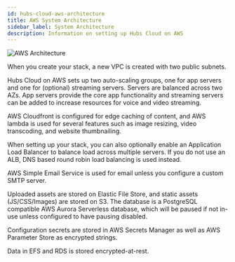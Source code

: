 ```yaml
---
id: hubs-cloud-aws-architecture
title: AWS System Architecture
sidebar_label: System Architecture
description: Information on setting up Hubs Cloud on AWS
---
```


![AWS Architecture](img/hubs-cloud-aws-architecture.jpeg)

When you create your stack, a new VPC is created with two public subnets.

Hubs Cloud on AWS sets up two auto-scaling groups, one for app servers and one for (optional) streaming servers. Servers are balanced across two AZs. App servers provide the core app functionality and streaming servers can be added to increase resources for voice and video streaming.

AWS Cloudfront is configured for edge caching of content, and AWS lambda is used for several features such as image resizing, video transcoding, and website thumbnailing.

When setting up your stack, you can also optionally enable an Application Load Balancer to balance load across multiple servers. If you do not use an ALB, DNS based round robin load balancing is used instead.

AWS Simple Email Service is used for email unless you configure a custom SMTP server.

Uploaded assets are stored on Elastic File Store, and static assets (JS/CSS/Images) are stored on S3. The database is a PostgreSQL compatible AWS Aurora Serverless database, which will be paused if not in-use unless configured to have pausing disabled.

Configuration secrets are stored in AWS Secrets Manager as well as AWS Parameter Store as encrypted strings.

Data in EFS and RDS is stored encrypted-at-rest.
